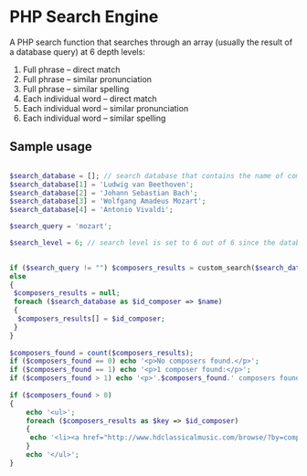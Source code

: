 # PHP Search Engine

A PHP search function that searches through an array (usually the result of a database query) at 6 depth levels:

1. Full phrase – direct match
2. Full phrase – similar pronunciation
3. Full phrase – similar spelling
4. Each individual word – direct match
5. Each individual word – similar pronunciation
6. Each individual word – similar spelling

## Sample usage

```php

$search_database = []; // search database that contains the name of composers
$search_database[1] = 'Ludwig van Beethoven';
$search_database[2] = 'Johann Sebastian Bach';
$search_database[3] = 'Wolfgang Amadeus Mozart';
$search_database[4] = 'Antonio Vivaldi';

$search_query = 'mozart';

$search_level = 6; // search level is set to 6 out of 6 since the database we are searching through is relatively small

 
if ($search_query != "") $composers_results = custom_search($search_database, $search_query, $search_level);
else
{
 $composers_results = null;
 foreach ($search_database as $id_composer => $name)
 {
  $composers_results[] = $id_composer;
 }
}
 
$composers_found = count($composers_results);
if ($composers_found == 0) echo '<p>No composers found.</p>';
if ($composers_found == 1) echo '<p>1 composer found:</p>';
if ($composers_found > 1) echo '<p>'.$composers_found.' composers found:</p>';
 
if ($composers_found > 0)
{
    echo '<ul>';
    foreach ($composers_results as $key => $id_composer)
    {
     echo '<li><a href="http://www.hdclassicalmusic.com/browse/?by=composer&id_composer='.$id_composer.'">'.$sd_composers_name[$id_composer].'</a></li>';
    }
    echo '</ul>';
}
```
